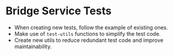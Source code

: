 # Bridge Service Tests
- When creating new tests, follow the example of existing ones.
- Make use of `test-utils` functions to simplify the test code. 
- Create new utils to reduce redundant test code and improve maintainability.